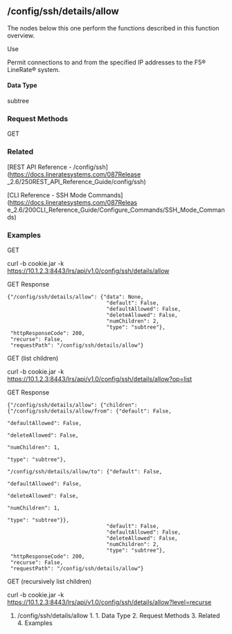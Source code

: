 ## /config/ssh/details/allow

The nodes below this one perform the functions described in this function
overview.

Use

Permit connections to and from the specified IP addresses to the F5® LineRate®
system.

#### Data Type

subtree

### Request Methods

GET

### Related

[REST API Reference - /config/ssh](https://docs.lineratesystems.com/087Release
_2.6/250REST_API_Reference_Guide/config/ssh)

[CLI Reference - SSH Mode Commands](https://docs.lineratesystems.com/087Releas
e_2.6/200CLI_Reference_Guide/Configure_Commands/SSH_Mode_Commands)

### Examples

GET

curl -b cookie.jar -k
https://10.1.2.3:8443/lrs/api/v1.0/config/ssh/details/allow

GET Response

    
    {"/config/ssh/details/allow": {"data": None,
                                    "default": False,
                                    "defaultAllowed": False,
                                    "deleteAllowed": False,
                                    "numChildren": 2,
                                    "type": "subtree"},
     "httpResponseCode": 200,
     "recurse": False,
     "requestPath": "/config/ssh/details/allow"}
    

GET (list children)

curl -b cookie.jar -k
https://10.1.2.3:8443/lrs/api/v1.0/config/ssh/details/allow?op=list

GET Response

    
    {"/config/ssh/details/allow": {"children": {"/config/ssh/details/allow/from": {"default": False,
                                                                                      "defaultAllowed": False,
                                                                                      "deleteAllowed": False,
                                                                                      "numChildren": 1,
                                                                                      "type": "subtree"},
                                                  "/config/ssh/details/allow/to": {"default": False,
                                                                                    "defaultAllowed": False,
                                                                                    "deleteAllowed": False,
                                                                                    "numChildren": 1,
                                                                                    "type": "subtree"}},
                                    "default": False,
                                    "defaultAllowed": False,
                                    "deleteAllowed": False,
                                    "numChildren": 2,
                                    "type": "subtree"},
     "httpResponseCode": 200,
     "recurse": False,
     "requestPath": "/config/ssh/details/allow"}
    

GET (recursively list children)

curl -b cookie.jar -k
https://10.1.2.3:8443/lrs/api/v1.0/config/ssh/details/allow?level=recurse

  1. /config/ssh/details/allow
    1.       1. Data Type
    2. Request Methods
    3. Related
    4. Examples

